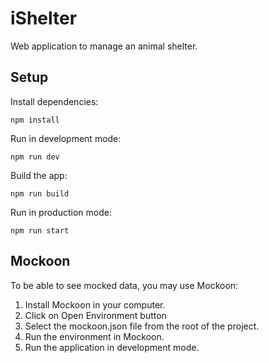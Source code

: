 # iShelter

Web application to manage an animal shelter.

## Setup

Install dependencies:
```
npm install
```

Run in development mode:
```
npm run dev
```
Build the app:
```
npm run build
```
Run in production mode:
```
npm run start
```
## Mockoon

To be able to see mocked data, you may use Mockoon:

1. Install Mockoon in your computer.
2. Click on Open Environment button
3. Select the mockoon.json file from the root of the project.
4. Run the environment in Mockoon.
5. Run the application in development mode.